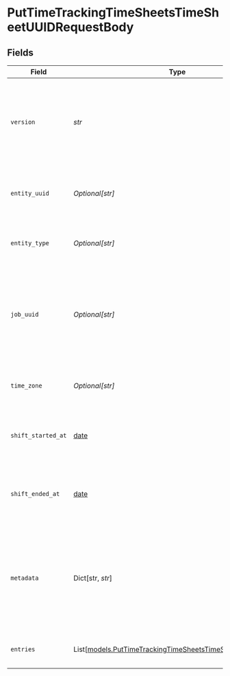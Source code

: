 # PutTimeTrackingTimeSheetsTimeSheetUUIDRequestBody


## Fields

| Field                                                                                                                                                             | Type                                                                                                                                                              | Required                                                                                                                                                          | Description                                                                                                                                                       |
| ----------------------------------------------------------------------------------------------------------------------------------------------------------------- | ----------------------------------------------------------------------------------------------------------------------------------------------------------------- | ----------------------------------------------------------------------------------------------------------------------------------------------------------------- | ----------------------------------------------------------------------------------------------------------------------------------------------------------------- |
| `version`                                                                                                                                                         | *str*                                                                                                                                                             | :heavy_check_mark:                                                                                                                                                | The current version of the object. See the [versioning guide](https://docs.gusto.com/embedded-payroll/docs/idempotency) for information on how to use this field. |
| `entity_uuid`                                                                                                                                                     | *Optional[str]*                                                                                                                                                   | :heavy_minus_sign:                                                                                                                                                | Unique identifier of the entity associated with the time sheet.                                                                                                   |
| `entity_type`                                                                                                                                                     | *Optional[str]*                                                                                                                                                   | :heavy_minus_sign:                                                                                                                                                | Type of entity associated with the time sheet.                                                                                                                    |
| `job_uuid`                                                                                                                                                        | *Optional[str]*                                                                                                                                                   | :heavy_minus_sign:                                                                                                                                                | Unique identifier of the job for which time was tracked. Currently is only supported for employees.                                                               |
| `time_zone`                                                                                                                                                       | *Optional[str]*                                                                                                                                                   | :heavy_minus_sign:                                                                                                                                                | Time zone of where the time was tracked.                                                                                                                          |
| `shift_started_at`                                                                                                                                                | [date](https://docs.python.org/3/library/datetime.html#date-objects)                                                                                              | :heavy_minus_sign:                                                                                                                                                | The start time of the shift. Timestamp should be in ISO8601                                                                                                       |
| `shift_ended_at`                                                                                                                                                  | [date](https://docs.python.org/3/library/datetime.html#date-objects)                                                                                              | :heavy_minus_sign:                                                                                                                                                | The end time of the shift. If the shift is still ongoing this will be null.                                                                                       |
| `metadata`                                                                                                                                                        | Dict[str, *str*]                                                                                                                                                  | :heavy_minus_sign:                                                                                                                                                | Metadata associated with the time sheet. Key-value pairs of arbitrary data. Both keys and values must be strings.                                                 |
| `entries`                                                                                                                                                         | List[[models.PutTimeTrackingTimeSheetsTimeSheetUUIDEntries](../models/puttimetrackingtimesheetstimesheetuuidentries.md)]                                          | :heavy_minus_sign:                                                                                                                                                | Entries associated with the time sheet.                                                                                                                           |